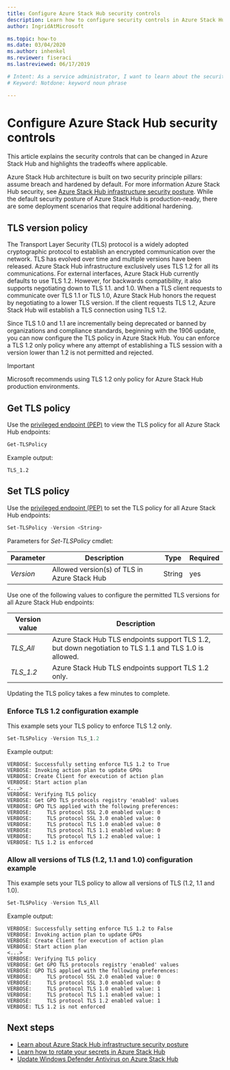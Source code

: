 ```yaml
---
title: Configure Azure Stack Hub security controls
description: Learn how to configure security controls in Azure Stack Hub
author: IngridAtMicrosoft

ms.topic: how-to
ms.date: 03/04/2020
ms.author: inhenkel
ms.reviewer: fiseraci
ms.lastreviewed: 06/17/2019

# Intent: As a service administrator, I want to learn about the security controls applied to Azure Stack Hub, so that I can configure security controls.
# Keyword: Notdone: keyword noun phrase

---
```



# Configure Azure Stack Hub security controls

This article explains the security controls that can be changed in Azure Stack Hub and highlights the tradeoffs where applicable.

Azure Stack Hub architecture is built on two security principle pillars: assume breach and hardened by default. For more information Azure Stack Hub security, see [Azure Stack Hub infrastructure security posture](azure-stack-security-foundations.md). While the default security posture of Azure Stack Hub is production-ready, there are some deployment scenarios that require additional hardening.

## TLS version policy

The Transport Layer Security (TLS) protocol is a widely adopted cryptographic protocol to establish an encrypted communication over the network. TLS has evolved over time and multiple versions have been released. Azure Stack Hub infrastructure exclusively uses TLS 1.2 for all its communications. For external interfaces, Azure Stack Hub currently defaults to use TLS 1.2. However, for backwards compatibility, it also supports negotiating down to TLS 1.1. and 1.0. When a TLS client requests to communicate over TLS 1.1 or TLS 1.0, Azure Stack Hub honors the request by negotiating to a lower TLS version. If the client requests TLS 1.2, Azure Stack Hub will establish a TLS connection using TLS 1.2.

Since TLS 1.0 and 1.1 are incrementally being deprecated or banned by organizations and compliance standards, beginning with the 1906 update, you can now configure the TLS policy in Azure Stack Hub. You can enforce a TLS 1.2 only policy where any attempt of establishing a TLS session with a version lower than 1.2 is not permitted and rejected.

> [!IMPORTANT]
> Microsoft recommends using TLS 1.2 only policy for Azure Stack Hub production environments.

## Get TLS policy

Use the [privileged endpoint (PEP)](azure-stack-privileged-endpoint.md) to view the TLS policy for all Azure Stack Hub endpoints:

```powershell
Get-TLSPolicy
```

Example output:

    TLS_1.2

## Set TLS policy

Use the [privileged endpoint (PEP)](azure-stack-privileged-endpoint.md) to set the TLS policy for all Azure Stack Hub endpoints:

```powershell
Set-TLSPolicy -Version <String>
```

Parameters for *Set-TLSPolicy* cmdlet:

| Parameter | Description | Type | Required |
|---------|---------|---------|---------|
| *Version* | Allowed version(s) of TLS in Azure Stack Hub | String | yes|

Use one of the following values to configure the permitted TLS versions for all Azure Stack Hub endpoints:

| Version value | Description |
|---------|---------|
| *TLS_All* | Azure Stack Hub TLS endpoints support TLS 1.2, but down negotiation to TLS 1.1 and TLS 1.0 is allowed. |
| *TLS_1.2* | Azure Stack Hub TLS endpoints support TLS 1.2 only. | 

Updating the TLS policy takes a few minutes to complete.

### Enforce TLS 1.2 configuration example

This example sets your TLS policy to enforce TLS 1.2 only.

```powershell
Set-TLSPolicy -Version TLS_1.2
```

Example output:

    VERBOSE: Successfully setting enforce TLS 1.2 to True
    VERBOSE: Invoking action plan to update GPOs
    VERBOSE: Create Client for execution of action plan
    VERBOSE: Start action plan
    <...>
    VERBOSE: Verifying TLS policy
    VERBOSE: Get GPO TLS protocols registry 'enabled' values
    VERBOSE: GPO TLS applied with the following preferences:
    VERBOSE:     TLS protocol SSL 2.0 enabled value: 0
    VERBOSE:     TLS protocol SSL 3.0 enabled value: 0
    VERBOSE:     TLS protocol TLS 1.0 enabled value: 0
    VERBOSE:     TLS protocol TLS 1.1 enabled value: 0
    VERBOSE:     TLS protocol TLS 1.2 enabled value: 1
    VERBOSE: TLS 1.2 is enforced

### Allow all versions of TLS (1.2, 1.1 and 1.0) configuration example

This example sets your TLS policy to allow all versions of TLS (1.2, 1.1 and 1.0).

```powershell
Set-TLSPolicy -Version TLS_All
```

Example output:

    VERBOSE: Successfully setting enforce TLS 1.2 to False
    VERBOSE: Invoking action plan to update GPOs
    VERBOSE: Create Client for execution of action plan
    VERBOSE: Start action plan
    <...>
    VERBOSE: Verifying TLS policy
    VERBOSE: Get GPO TLS protocols registry 'enabled' values
    VERBOSE: GPO TLS applied with the following preferences:
    VERBOSE:     TLS protocol SSL 2.0 enabled value: 0
    VERBOSE:     TLS protocol SSL 3.0 enabled value: 0
    VERBOSE:     TLS protocol TLS 1.0 enabled value: 1
    VERBOSE:     TLS protocol TLS 1.1 enabled value: 1
    VERBOSE:     TLS protocol TLS 1.2 enabled value: 1
    VERBOSE: TLS 1.2 is not enforced

## Next steps

- [Learn about Azure Stack Hub infrastructure security posture](azure-stack-security-foundations.md)
- [Learn how to rotate your secrets in Azure Stack Hub](azure-stack-rotate-secrets.md)
- [Update Windows Defender Antivirus on Azure Stack Hub](azure-stack-security-av.md)
